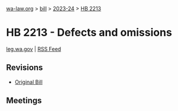 [wa-law.org](/) > [bill](/bill/) > [2023-24](/bill/2023-24/) > [HB 2213](/bill/2023-24/hb/2213/)

# HB 2213 - Defects and omissions
[leg.wa.gov](https://app.leg.wa.gov/billsummary?BillNumber=2213&Year=2023&Initiative=false) | [RSS Feed](./rss.xml)

## Revisions
* [Original Bill](1/)

## Meetings